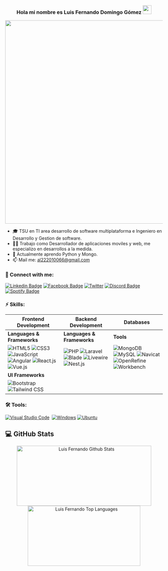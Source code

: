 <h3 align="center">
  Hola mi nombre es Luis Fernando Domingo Gómez
  <img src="https://media.giphy.com/media/hvRJCLFzcasrR4ia7z/giphy.gif" width="28">
</h3> 
<p align="center">
  <a href="#"><img width="650px" src="https://readme-typing-svg.herokuapp.com?font=Ubuntu&color=58a6ff&size=22&center=true&lines=Hola,+Mundo+🌎;Contáctame+si+me+necesitas+🤗;All+is+well+✨"></a>
</p>

- 🎓 TSU en TI area desarrollo de software multiplataforma e Ingeniero en Desarrollo y Gestion de software.
- 👷‍♂️ Trabajo como Desarrollador de aplicaciones moviles y web, me especializo en desarrollos a la medida.
- 🧠 Actualmente aprendo Python y Mongo.
- 📫 Mail me: [al222010066@gmail.com](mailto:al222010066@gmail.com)
<!-- - 💬 Ask me about Python -->
### 🔗 Connect with me:
<!-- style=flat-square& -->
<!-- [![Gmail Badge](https://img.shields.io/badge/-eMail-D14836?logo=Gmail&logoColor=white&link=mailto:shakib@duck.com)](mailto:shakib@duck.com) -->
[![Linkedin Badge](https://img.shields.io/badge/-Luis%20Fernando%20Domingo%20Gomez-blue?logo=Linkedin&logoColor=white&link=https://www.linkedin.com/in/luis-fernando-domingo-g%C3%B3mez-1ba63b181/)](https://www.linkedin.com/in/luis-fernando-domingo-g%C3%B3mez-1ba63b181/)
[![Facebook Badge](https://img.shields.io/badge/-Fernando%20Gomez-blue?logo=Facebook&logoColor=white&link=https://www.facebook.com/ferchusdg)](https://www.facebook.com/ferchusdg/)
[![Twitter](https://img.shields.io/badge/@ferchus_dg-%231DA1F2.svg?logo=Twitter&logoColor=white)](https://twitter.com/ferchus_dg)
[![Discord Badge](https://img.shields.io/badge/-ferchusdg%239742-40567A?logo=Discord&logoColor=white&link=https://discordapp.com/users/ferchusdg#9742/)](https://discordapp.com/users/ferchusdg#9742/)
[![Spotify Badge](https://img.shields.io/badge/-nandodomingogomez-1ed760?logo=Spotify&logoColor=white&link=https://open.spotify.com/user/88pbsh9j785gn4jpps10xat7c?si=accbf9417fe34b1b/)](https://open.spotify.com/user/nandodomingogomez)


### ⚡ Skills:

| Frontend Development                                                                                              | Backend Development                                                                                              | Databases                                                                                              |
| ---------------------------------------------------------------------------------------------------------------- | ---------------------------------------------------------------------------------------------------------------- | ------------------------------------------------------------------------------------------------------ |
| **Languages & Frameworks**                                                                                         | **Languages & Frameworks**                                                                                         | **Tools**                                                                                             |
| ![HTML5](https://img.shields.io/badge/-HTML5-E34F26?logo=html5&logoColor=white) ![CSS3](https://img.shields.io/badge/-CSS3-1572B6?logo=css3) ![JavaScript](https://img.shields.io/badge/-JavaScript-blue?logo=javascript) ![Angular](https://img.shields.io/badge/-Angular-red?logo=angular) ![React.js](https://img.shields.io/badge/-React.js-61DAFB?logo=react) ![Vue.js](https://img.shields.io/badge/-Vue.js-black?logo=vue.js) | ![PHP](https://img.shields.io/badge/-PHP-777BB4?logo=php&logoColor=white) ![Laravel](https://img.shields.io/badge/-Laravel-red?logo=Laravel) ![Blade](https://img.shields.io/badge/-Blade-FAAE60?logo=laravel) ![Livewire](https://img.shields.io/badge/-Livewire-f45d48?logo=livewire&logoColor=white) ![Nest.js](https://img.shields.io/badge/-Nest.js-E0234E?logo=nestjs) | ![MongoDB](https://img.shields.io/badge/-MongoDB-%2347A248?logo=mongodb&logoColor=white) ![MySQL](https://img.shields.io/badge/-MySQL-%2300f.svg?logo=mysql&logoColor=white) ![Navicat](https://img.shields.io/badge/-Navicat-%23F28220?logo=navicat&logoColor=white) ![OpenRefine](https://img.shields.io/badge/-OpenRefine-%2315AABF?logo=openrefine&logoColor=white) ![Workbench](https://img.shields.io/badge/-Workbench-%2300f.svg?logo=mysql&logoColor=white) |
| **UI Frameworks**                                                                                                 |                                                                                                                    |                                                                                                      |
| ![Bootstrap](https://img.shields.io/badge/-Bootstrap-563D7C?logo=bootstrap) ![Tailwind CSS](https://img.shields.io/badge/-Tailwind%20CSS-38B2AC?logo=tailwind-css) |                                                                                                                    |                                                                                                      |


<!-- ![Django](https://img.shields.io/badge/Django-%23092E20.svg?style=for-the-badge&logo=django&logoColor=white) -->
<!-- [![Java](https://img.shields.io/badge/-java-E34A86?logo=java)](#) -->

<!-- style=flat-square& -->

### 🛠 Tools:
<p>
<!--   <a href="#"><img alt="" src=""></a> -->
  <a href="#"><img alt="Visual Studio Code" src="https://img.shields.io/badge/Visual%20Studio%20Code-0078d7.svg?logo=visual-studio-code&logoColor=white"></a>
  <a href="#"><img alt="" src="https://img.shields.io/badge/Sublime_text-%23575757.svg?logo=sublime-text&logoColor=important"></a>
<!--  <a href="#"><img alt="" src="https://img.shields.io/badge/IntelliJIDEA-5d9425.svg?logo=intellij-idea&logoColor=white"></a> -->
  <a href="#"><img alt="Windows" src="https://img.shields.io/badge/Windows-0078D6?logo=windows&logoColor=white"></a>
  <a href="#"><img alt="Ubuntu" src="https://img.shields.io/badge/Ubuntu-E95420?logo=ubuntu&logoColor=white"></a>
<!--  <a href="#"><img alt="MacOS" src="https://img.shields.io/badge/macOS-555555?logo=apple&logoColor=white"></a> -->
</p>

## 💻 GitHub Stats
<p align="center">
  <a href="#"><img alt="Luis Fernando Github Stats" src="https://denvercoder1-github-readme-stats.vercel.app/api/?username=LuisFernandoDomingoGomez&show_icons=true&count_private=true&theme=dark&hide_border=true&bg_color=151515&title_color=f2f2f2&icon_color=79fe96" height="192px" width="430px"></a>
  <a href="#"><img alt="Luis Fernando Top Languages" src="https://github-readme-stats.vercel.app/api/top-langs/?username=LuisFernandoDomingoGomez&langs_count=8&count_private=true&layout=compact&theme=dark&hide_border=true&hide=Jupyter%20notebook,less&bg_color=151515&title_color=f2f2f2&icon_color=79fe96" height="192px" width="360px"></a><br>
<!--   <b>Note:</b> <i>Top languages is only a metric of the languages my public code consists of and doesn't reflect experience or skill level.</i> -->
</p>
